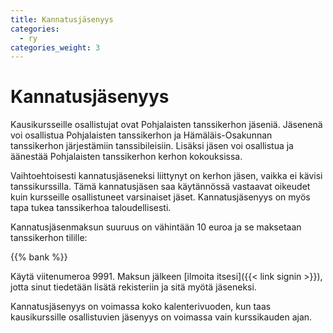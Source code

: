 ```yaml
---
title: Kannatusjäsenyys
categories:
  - ry
categories_weight: 3
---
```

# Kannatusjäsenyys

Kausikursseille osallistujat ovat Pohjalaisten tanssikerhon jäseniä. Jäsenenä voi osallistua Pohjalaisten tanssikerhon ja Hämäläis-Osakunnan tanssikerhon järjestämiin tanssibileisiin. Lisäksi jäsen voi osallistua ja äänestää Pohjalaisten tanssikerhon kerhon kokouksissa.

Vaihtoehtoisesti kannatusjäseneksi liittynyt on kerhon jäsen, vaikka ei kävisi tanssikurssilla. Tämä kannatusjäsen saa käytännössä vastaavat oikeudet kuin kursseille osallistuneet varsinaiset jäset. Kannatusjäsenyys on myös tapa tukea tanssikerhoa taloudellisesti.

Kannatusjäsenmaksun suuruus on vähintään 10 euroa ja se maksetaan tanssikerhon tilille:

{{% bank %}}

Käytä viitenumeroa 9991. Maksun jälkeen [ilmoita itsesi]({{< link signin >}}), jotta sinut tiedetään lisätä rekisteriin ja sitä myötä jäseneksi.

Kannatusjäsenyys on voimassa koko kalenterivuoden, kun taas kausikurssille osallistuvien jäsenyys on voimassa vain kurssikauden ajan.
